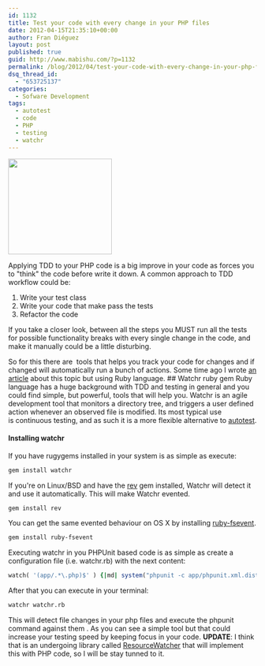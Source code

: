 ```yaml
---
id: 1132
title: Test your code with every change in your PHP files
date: 2012-04-15T21:35:10+00:00
author: Fran Diéguez
layout: post
published: true
guid: http://www.mabishu.com/?p=1132
permalink: /blog/2012/04/test-your-code-with-every-change-in-your-php-files/
dsq_thread_id:
  - "653725137"
categories:
  - Sofware Development
tags:
  - autotest
  - code
  - PHP
  - testing
  - watchr
---
```

<img class="alignright  wp-image-1169" title="tdd-red-green-refactor-diagram" alt="" src="/assets/2012/04/tdd-red-green-refactor-diagram-300x277.gif" width="210" height="194" />

Applying TDD to your PHP code is a big improve in your code as forces you to "think" the code before write it down. A common approach to TDD workflow could be:

1.  Write your test class
2.  Write your code that make pass the tests
3.  Refactor the code

If you take a closer look, between all the steps you MUST run all the tests for possible functionality breaks with every single change in the code, and make it manually could be a little disturbing.

So for this there are  tools that helps you track your code for changes and if changed will automatically run a bunch of actions.
Some time ago I wrote [an article](http://www.mabishu.com/blog/2008/05/07/autotest-con-advertencias-en-growl/ "Autotest con advertencias en Growl") about this topic but using Ruby language. ## Watchr ruby gem Ruby language has a huge background with TDD and testing in general and you could find simple, but powerful, tools that will help you. Watchr is an agile development tool that monitors a directory tree, and triggers a user defined action whenever an observed file is modified. Its most typical use is continuous testing, and as such it is a more flexible alternative to [autotest](https://github.com/grosser/autotest).

#### Installing watchr

If you have rugygems installed in your system is as simple as execute:

```bash
gem install watchr
```

If you're on Linux/BSD and have the [rev](http://github.com/tarcieri/rev/) gem installed, Watchr will detect it and use it automatically. This will make Watchr evented.

```bash
gem install rev
```

You can get the same evented behaviour on OS X by installing [ruby-fsevent](http://github.com/sandro/ruby-fsevent).

```bash
gem install ruby-fsevent
```

Executing watchr in you PHPUnit based code is as simple as create a configuration file (i.e. watchr.rb) with the next content:

```ruby
watch( '(app/.*\.php)$' ) {|md| system("phpunit -c app/phpunit.xml.dist") }
```

After that you can execute in your terminal:

```bash
watchr watchr.rb
```

This will detect file changes in your php files and execute the phpunit command against them . As you can see a simple tool but that could increase your testing speed by keeping focus in your code. **UPDATE**: I think that is an undergoing library called [ResourceWatcher](https://gist.github.com/1194683 "Symfony ResourceWatcher Component") that will implement this with PHP code, so I will be stay tunned to it.
